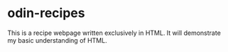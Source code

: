 # odin-recipes
This is a recipe webpage written exclusively in HTML.
It will demonstrate my basic understanding of HTML.